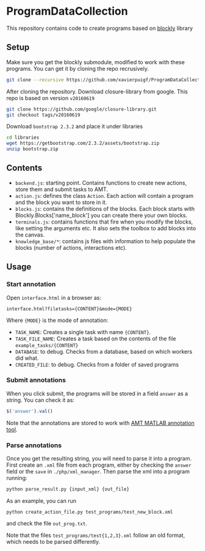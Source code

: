 # ProgramDataCollection
This repository contains code to create programs based on [blockly](https://developers.google.com/blockly/) library
## Setup
Make sure you get the blockly submodule, modified to work with these programs. You can get it by cloning the repo recrusively.
``` bash
git clone --recursive https://github.com/xavierpuigf/ProgramDataCollection.git
```

After cloning the repository. Download closure-library from google. This repo is based on version `v20160619`

``` bash
git clone https://github.com/google/closure-library.git
git checkout tags/v20160619
```

Download `bootstrap 2.3.2` and place it under libraries

``` bash
cd libraries
wget https://getbootstrap.com/2.3.2/assets/bootstrap.zip
unzip bootstrap.zip
```

## Contents
- `backend.js`: starting point. Contains functions to create new actions, store them and submit tasks to AMT. 
- `action.js`: defines the class `Action`. Each action will contain a program and the block you want to store in it.
- `blocks.js`: contains the definitions of the blocks. Each block starts with Blockly.Blocks['name_block'] you can create there your own blocks.
- `terminals.js`: contains functions that fire when you modify the blocks, like setting the arguments etc. It also sets the toolbox to add blocks into the canvas.
- `knowledge_base/*`: contains js files with information to help populate the blocks (number of actions, interactions etc). 


## Usage
### Start annotation
Open `interface.html` in a browser as:
```
interface.html?filetasks={CONTENT}&mode={MODE}
```
Where `{MODE}` is the mode of annotation:
- `TASK_NAME`: Creates a single task with name `{CONTENT}`.
- `TASK_FILE_NAME`: Creates a task based on the contents of the file `example_tasks/{CONTENT}`
- `DATABASE`: to debug. Checks from a database, based on which workers did what.
- `CREATED_FILE`: to debug. Checks from a folder of saved programs

### Submit annotations
When you click submit, the programs will be stored in a field `answer` as a string. You can check it as:
``` js
$('answer').val()
```
Note that the annotations are stored to work with [AMT MATLAB annotation tool](https://github.com/adikhosla/mturkMatlab).

### Parse annotations
Once you get the resulting string, you will need to parse it into a program. First create an `.xml` file from each program, either by checking the `answer` field or the `save` in `./php/xml_manager`. Then parse the xml into a program running:
``` bash
python parse_result.py {input_xml} {out_file}
```
As an example, you can run
```
python create_action_file.py test_programs/test_new_block.xml
```
and check the file `out_prog.txt`.

Note that the files `test_programs/test{1,2,3}.xml` follow an old format, which needs to be parsed differently.
